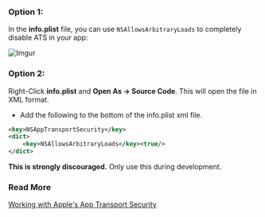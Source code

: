 ### Option 1:
In the **info.plist** file, you can use `NSAllowsArbitraryLoads` to completely disable ATS in your app:

![Imgur](http://i.imgur.com/Tmy1wYL.png)

### Option 2:
Right-Click **info.plist** and **Open As -> Source Code**. This will open the file in XML format.
- Add the following to the bottom of the info.plist xml file.
```xml
<key>NSAppTransportSecurity</key>
<dict>
    <key>NSAllowsArbitraryLoads</key><true/>
</dict>
```

**This is strongly discouraged.** Only use this during development.

### Read More

[Working with Apple's App Transport Security](http://www.neglectedpotential.com/2015/06/working-with-apples-application-transport-security/)